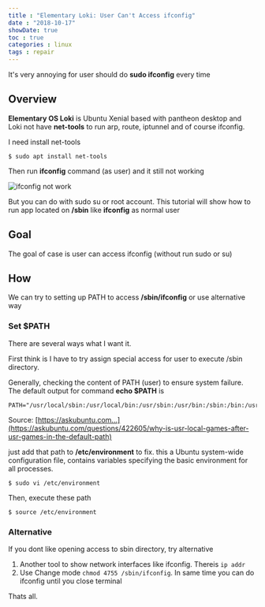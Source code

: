 ```yaml
---
title : "Elementary Loki: User Can't Access ifconfig"
date : "2018-10-17"
showDate: true
toc : true
categories : linux
tags : repair
---
```


It's very annoying for user should do **sudo ifconfig** every time

## Overview
**Elementary OS Loki** is Ubuntu Xenial based with pantheon desktop and Loki not have **net-tools** to run arp, route, iptunnel and of course ifconfig.

I need install net-tools

    $ sudo apt install net-tools

Then run **ifconfig** command (as user) and it still not working

![ifconfig not work](https://gblobscdn.gitbook.com/assets%2F-M4hrSq2FgEwSBYhHwyl%2F-M4hsuqa5BQ4gBgwIn2d%2F-M4hze9NReB7VgoW2Vse%2Fhow-user-able-to-access-ifconfig-01.png?alt=media&token=bf611f34-8692-422c-9981-3054e8ac9910)

But you can do with sudo su or root account. This tutorial will show how to run app located on **/sbin** like **ifconfig** as normal user

## Goal
The goal of case is user can access ifconfig (without run sudo or su)

## How
We can try to setting up PATH to access **/sbin/ifconfig** or use alternative way

### Set $PATH
There are several ways what I want it. 

First think is I have to try assign special access for user to execute /sbin directory. 

Generally, checking the content of PATH (user) to ensure system failure. The default output for command **echo $PATH** is

    PATH="/usr/local/sbin:/usr/local/bin:/usr/sbin:/usr/bin:/sbin:/bin:/usr/games:/usr/local/games"

Source: [https://askubuntu.com...](https://askubuntu.com/questions/422605/why-is-usr-local-games-after-usr-games-in-the-default-path)


just add that path to **/etc/environment** to fix. this a Ubuntu system-wide configuration file, contains variables specifying the basic environment for all processes. 

    $ sudo vi /etc/environment

Then, execute these path

    $ source /etc/environment

### Alternative
If you dont like opening access to sbin directory, try alternative

1. Another tool to show network interfaces like ifconfig. Thereis ```ip addr```
2. Use Change mode ```chmod 4755 /sbin/ifconfig```. In same time you can do ifconfig until you close terminal

Thats all.